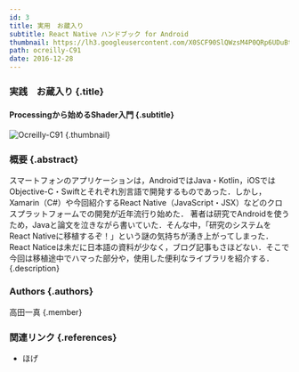 ```yaml
---
id: 3
title: 実用　お蔵入り
subtitle: React Native ハンドブック for Android
thumbnail: https://lh3.googleusercontent.com/X0SCF90SlQWzsM4P0QRp6UDuBtX7GTKP9czXJAqskSQVX79yGWFnswBsj6_z3Ec2qi0WYKpMKcnMpFu6o0vJdc9orMY1M7L2DV1vlmgmAjsPTTCfZ2GdGT43AnFV3lx3OCdYqNWruBbOieYFGXZ-y5lsnT5gbhAqQJd0Ddh0YkhvsqspVeuVXhOemp2YNIclwxtAcc5RelPT93hCH9jQBqXvNjctraRet0wiaRpwMdX75CbBS8qI17ChN-gfut_ab4Y5mfCtIK2RyCiBPpRdZgDOZByiP17i4l4KtjxvKUwjYzuB0lwYjoXtVJMwdUiGKGOePL4PVHL8ull-nvrF0F8ouz3ouZR91bFmku-NpuqE3-nlNFgqHY91yOiibQyuDVg6sLcRzIAypwFDK5kiMgR9vejEhtl4EYKqxOwYfecMLYw2zJOSbvy78ggoLSPMVOeM-BuC22E0RA36vSxqs_HQIuupD_uYfcuRtYP9OnP6G0d6L5xxn4YM4A3Hi0f408NH3g3u0Py7A-xjhim4pngIaRaNP63iY-9sw1wtUEtFc4TKh-9qzCxiZ4Fn1p1Ikx9V1lZ-qNMwaO5dtFTH7YK36vdhz9E2Olz9DlzN=w1024-h768-rw
path: ocreilly-C91
date: 2016-12-28
---
```


### 実践　お蔵入り {.title}

#### Processingから始めるShader入門 {.subtitle}

![Ocreilly-C91](https://lh3.googleusercontent.com/qztAv6hfDjJebwt6FN0nd-zL35iqcjLyiDR55QrDicXWLs2Wt_lTUY4cwBnMJg5UuuxAQqlQuja3t452gOZWHENdZyiF7DL1VXtLaYOI2dRXAO-BTcsO7LM1YFbolwL9awz3ZYy80f2K0G_ALtybjRbt-0EeY4AkViQU_-XEE1jVglcJR018E2w5UehzRGnCc4VF3JK7IlynMUmdURkn4jqd5Ci6ErVmh2gmrKQJOs1Bj7P-JdcJvMOxpvnvxZG_2mb-eeWYkEpZfp546NvhzegUWPiSRmxOEtpKIfvs6OU3igaYxCPIflAigNhjlV6pitQWUTpNi_s1HaTRdLl6rqwYWDV_GzvG6tQLiwSw29Xh37B5wYFaePGYnGAOrYIuK7ieiRocwfPk5WgNY6l5sKP1RokuF3uHB19d0n6hW8_JMlkKXxWwtI3SD6itpCK6HjQ1y_1CN-tl6-peHOLz1mOAqC0u_ziHMZsduMw0k3zOJkQW7LrLJX2Id5qje2SO71sEXfG9hQDYIQTU6uO8e4VmZpF5dwyiSvZfV15eAZr4tLY0eRXqPCUK6PIkmGeh_XY6n3vchtbdFXZrFa6fzbU8CoqRyJQV6OxBKcab=w1789-h1006-rw "Ocreilly") {.thumbnail}

### 概要 {.abstract}

スマートフォンのアプリケーションは，AndroidではJava・Kotlin，iOSではObjective-C・Swiftとそれぞれ別言語で開発するものであった．しかし，Xamarin（C#）や今回紹介するReact Native（JavaScript・JSX）などのクロスプラットフォームでの開発が近年流行り始めた． 著者は研究でAndroidを使うため，Javaと論文を泣きながら書いていた．そんな中，「研究のシステムをReact Nativeに移植するぞ！」という謎の気持ちが湧き上がってしまった．React Naticeは未だに日本語の資料が少なく，ブログ記事もさほどない．そこで今回は移植途中でハマった部分や，使用した便利なライブラリを紹介する． {.description}

### Authors {.authors}

高田一真 {.member}

### 関連リンク {.references}

* ほげ
